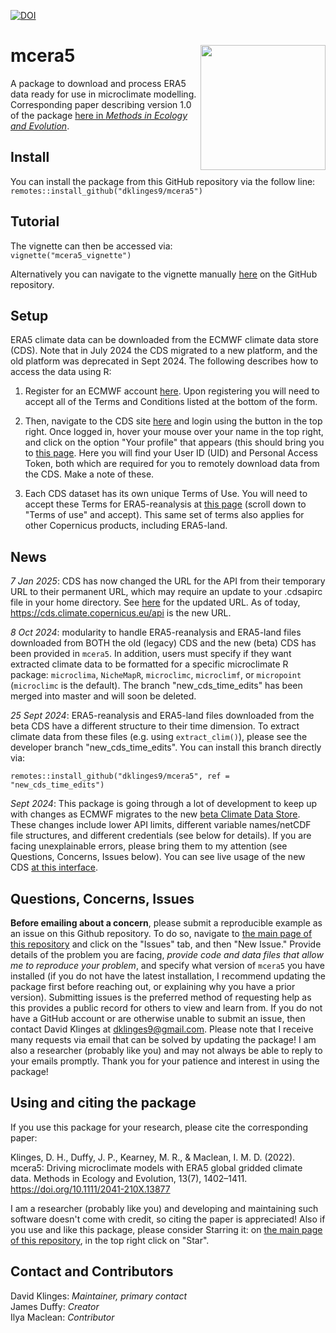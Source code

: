 [![DOI](https://zenodo.org/badge/260175954.svg)](https://zenodo.org/badge/latestdoi/260175954)

# mcera5 <img src="inst/figures/hex.png" align="right" height="200"/>

A package to download and process ERA5 data ready for use in microclimate modelling. Corresponding paper describing version 1.0 of the package [here in _Methods in Ecology and Evolution_](https://doi.org/10.1111/2041-210X.13877).

## Install

You can install the package from this GitHub repository via the follow line:  
`remotes::install_github("dklinges9/mcera5")`

## Tutorial

The vignette can then be accessed via:   
`vignette("mcera5_vignette")`  

Alternatively you can navigate to the vignette manually [here](https://github.com/dklinges9/mcera5/blob/master/vignettes/mcera5_vignette.Rmd) on the GitHub repository.  

## Setup

ERA5 climate data can be downloaded from the ECMWF climate data store (CDS). Note that in July 2024 the CDS migrated to a new platform, and the old platform was deprecated in Sept 2024. The following describes how to access the data using R:

1) Register for an ECMWF account [here](https://accounts.ecmwf.int/auth/realms/ecmwf/login-actions/registration?client_id=cds&tab_id=IA1LKqgLVc0). Upon registering you will need to accept all of the Terms and Conditions listed at the bottom of the form.

2) Then, navigate to the CDS site [here](https://cds-beta.climate.copernicus.eu/) and login using the button in the top right. Once logged in, hover your mouse over your name in the top right, and click on the option "Your profile" that appears (this should bring you to [this page](https://cds-beta.climate.copernicus.eu/profile). Here you will 
find your User ID (UID) and Personal Access Token, both which are required for you to remotely download data from the CDS. Make a note of these.  

3) Each CDS dataset has its own unique Terms of Use. You will need to accept these Terms for ERA5-reanalysis at [this page](https://cds-beta.climate.copernicus.eu/datasets/reanalysis-era5-single-levels?tab=download) (scroll down to "Terms of use" and accept). This same set of terms also applies for other Copernicus products, including ERA5-land.

## News

_7 Jan 2025_: CDS has now changed the URL for the API from their temporary URL to their permanent URL, which may require an update to your .cdsapirc file in your home directory. See [here](https://cds.climate.copernicus.eu/how-to-api) for the updated URL. As of today, https://cds.climate.copernicus.eu/api is the new URL.  

_8 Oct 2024_: modularity to handle ERA5-reanalysis and ERA5-land files downloaded from BOTH the old (legacy) CDS and the new (beta) CDS has been provided in `mcera5`. In addition, users must specify if they want extracted climate data to be formatted for a specific microclimate R package: `microclima`, `NicheMapR`, `microclimc`, `microclimf`, or `micropoint` (`microclimc` is the default). The branch "new_cds_time_edits" has been merged into master and will soon be deleted.

_25 Sept 2024_: ERA5-reanalysis and ERA5-land files downloaded from the beta CDS have a different structure to their time dimension. To extract climate data from these files (e.g. using `extract_clim()`), please see the developer branch "new_cds_time_edits". You can install this branch directly via:

`remotes::install_github("dklinges9/mcera5", ref = "new_cds_time_edits")`

_Sept 2024_: This package is going through a lot of development to keep up with changes as ECMWF migrates to the new [beta Climate Data Store](https://cds-beta.climate.copernicus.eu/). These changes include lower API limits, different variable names/netCDF file structures, and different credentials (see below for details). If you are facing unexplainable errors, please bring them to my attention (see Questions, Concerns, Issues below). You can see live usage of the new CDS [at this interface](https://cds.climate.copernicus.eu/live).  

## Questions, Concerns, Issues

**Before emailing about a concern**, please submit a reproducible example as an issue on this Github repository. To do so, navigate to [the main page of this repository](https://github.com/dklinges9/mcera5/) and click on the "Issues" tab, and then "New Issue." Provide details of the problem you are facing, *provide code and data files that allow me to reproduce your problem*, and specify what version of `mcera5` you have installed (if you do not have the latest installation, I recommend updating the package first before reaching out, or explaining why you have a prior version). Submitting issues is the preferred method of requesting help as this provides a public record for others to view and learn from. If you do not have a GitHub account or are otherwise unable to submit an issue, then contact David Klinges at dklinges9@gmail.com. Please note that I receive many requests via email that can be solved by updating the package! I am also a researcher (probably like you) and may not always be able to reply to your emails promptly. Thank you for your patience and interest in using the package!

## Using and citing the package

If you use this package for your research, please cite the corresponding paper:

Klinges, D. H., Duffy, J. P., Kearney, M. R., & Maclean, I. M. D. (2022). mcera5: Driving microclimate models with ERA5 global gridded climate data. Methods in Ecology and Evolution, 13(7), 1402–1411. https://doi.org/10.1111/2041-210X.13877

I am a researcher (probably like you) and developing and maintaining such software doesn't come with credit, so citing the paper is appreciated! Also if you use and like this package, please consider Starring it: on [the main page of this repository](https://github.com/dklinges9/mcera5/), in the top right click on "Star".

## Contact and Contributors

David Klinges: _Maintainer, primary contact_  
James Duffy: _Creator_  
Ilya Maclean: _Contributor_  
